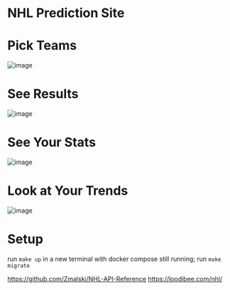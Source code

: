 # NHL Prediction Site

# Pick Teams
![image](https://github.com/KarlWinkler/hockey-prediction-site/assets/39600307/fb89a2d1-a3b1-46c0-9926-3518b11bec97)

# See Results
![image](https://github.com/KarlWinkler/hockey-prediction-site/assets/39600307/4f87263e-92eb-470f-bb03-1d71f3e37804)

# See Your Stats
![image](https://github.com/KarlWinkler/hockey-prediction-site/assets/39600307/d00ccbf0-29a9-43aa-a9be-9502ed35b0e8)

# Look at Your Trends
![image](https://github.com/KarlWinkler/hockey-prediction-site/assets/39600307/5c1ba93c-fccf-459d-a507-c71c873d5f5c)

# Setup

run `make up`
in a new terminal with docker compose still running;
run `make migrate`

https://github.com/Zmalski/NHL-API-Reference
https://loodibee.com/nhl/